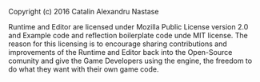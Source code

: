 Copyright (c) 2016 Catalin Alexandru Nastase

Runtime and Editor are licensed under Mozilla Public License version 2.0 and Example code and reflection boilerplate code unde MIT license.
The reason for this licensing is to encourage sharing contributions and improvements of the Runtime and Editor back into the Open-Source comunity and
give the Game Developers using the engine, the freedom to do what they want with their own game code.
